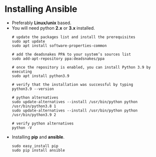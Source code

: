 # Installing Ansible

 - Preferably **Linux/unix** based.
 - You will need python **2.x** or **3.x** installed.
    ```shell
   # update the packages list and install the prerequisites
   sudo apt update
   sudo apt install software-properties-common
   
   # add the deadsnakes PPA to your system’s sources list
   sudo add-apt-repository ppa:deadsnakes/ppa

   # once the repository is enabled, you can install Python 3.9 by executing
   sudo apt install python3.9

   # verify that the installation was successful by typing
   python3.9 --version
   
   # python alternatives
   sudo update-alternatives --install /usr/bin/python python /usr/bin/python3.8 1
   sudo update-alternatives --install /usr/bin/python python /usr/bin/python3.9 2
  
   # verify python alternatives
   python -V
   ```
 - Installing **pip** and **ansible**.
   ```shell
   sudo easy_install pip
   sudo pip install ansible
   ```

